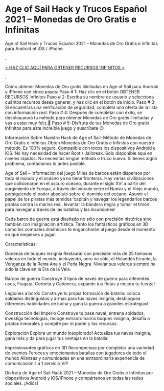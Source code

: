 # Age of Sail Hack y Trucos Español 2021 – Monedas de Oro Gratis e Infinitas
Age of Sail Hack y Trucos Español 2021 – Monedas de Oro Gratis e Infinitas para Android et iOS / iPhone.

 
.

[> HAZ CLIC AQUÍ PARA OBTENER RECURSOS INFINITOS <](https://hadesjuegos.com/age-of-sail-hack-y-trucos-espanol-2021-monedas-de-oro-gratis-e-infinitas/)

.
 

Cómo obtener Monedas de Oro gratis ilimitadas en Age of Sail para Android y iPhone con cinco pasos:
Paso # 1: Haz clic en el botón OBTENER RECURSOS Infinitos
Paso # 2: Escriba su nombre de usuario y selecciona cuántos recursos desea generar, y haz clic en el botón de inicio.
Paso # 3: Si encuentras una verificación de seguridad, completa una oferta de la lista con información real.
Paso # 4: Después de completar con éxito, se desbloqueará tu método para obtener Monedas de Oro gratis ilimitadas y vas a estar muy feliz 🙂
Paso # 5: Disfruta de tus Monedas de Oro gratis Infinitos para este increíble juego y suscríbete 😉
 

Información Sobre Nuestro Hack de Age of Sail: Método de Monedas de Oro Gratis e Infinitas
Obten Monedas de Oro Gratis e Infinitas con nuestro método.
Es 100% seguro.
Compatible con todos los dispositivos Android e iOS.
No hay necesidad de hacer Root / Jailbreak.
Solo disponible aquí en niveles rápidos.
No necesitas ningún método o truco nuevo.
Si tienes algún problema, contáctanos lo antes posible.
 

Age of Sail – Información del juego
Miles de barcos están dispersos por todo el mundo y el océano ya no tiene fronteras. Hay varias civilizaciones que colisionaron en el oscuro océano, durante el siglo XVI a partir del surgimiento de Europa, a través del vínculo entre el Nuevo y el Viejo mundo, persiguiendo el poder absoluto sobre el dominio del océano. Asumir el papel de los piratas más temidos ‘capitán y navegar los legendarios barcos piratas contra la marina real, levantar la bandera negra y tomar el timón para navegar a través de las batallas y las incursiones!

Cada barco de guerra está diseñado no sólo con precisión histórica sino también con imaginación artística. Tanto los fantásticos gráficos en 3D como los combates dinámicos te engancharán al juego desde el momento en que empieces a jugar.

Características:

Docenas de buques insignia
Restaurar con precisión más de 25 famosos veleros en todo el mundo, incluyendo, pero no sólo, el Holandés Errante, la Venganza de la Reina Ana y el Perla Negra. Nivelar sus veleros siempre ha sido la clave en la Era de la Vela.

Barcos de guerra
Construye 3 tipos de naves de guerra para diferentes usos, Fragata, Corbeta y Cañonera, expande tus flotas y mejora tu fuerza!

Legiones a bordo
Construye tu propia formación de batalla: coloca soldados distinguidos y armas para tus naves insignia, desbloquea diferentes habilidades de lucha y gana la guerra a grandes estrategias!

Construcción del Imperio
Construye tu base naval, entrena soldados, investiga tecnologías, recoge extraordinarios buques insignia, desafía a piratas inmorales y compite por el poder y los recursos.

Exploración
Explora un mundo inexplorado! Actualiza tus naves insignia, gana más y da para jugar tus ventajas en la batalla!

Impresionantes gráficos en 3D
Recompensas por completar una variedad de eventos
Feroces y emocionantes batallas con jugadores de todo el mundo
Alianzas y comunidades en una extraordinaria experiencia de comunicación
1 a 1 servicio VIP

 

Disfruta de Age of Sail Hack 2021 – Monedas de Oro Gratis e Infinitas por dispositivos Android y iOS/iPhone y compártanos en todas las redes sociales. ¡Adiós!
